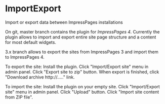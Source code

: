 ImportExport
============

Import or export data between ImpressPages installations

On git, master branch contains the plugin for *ImpressPages 4*. 
Currently the plugin allows to import and export entire site page structure and a content for most default widgets.

3.x branch allows to export the sites from ImpressPages 3 and import them to ImpressPages 4.

To export the site: 
Install the plugin. Click "Import/Export site" menu in admin panel. Click "Export site to zip" button. 
When export is finished, click "Download archive http://....." link. 

To import the site:
Install the plugin on your empty site.  Click "Import/Export site" menu in admin panel. 
Click "Upload" button. Click "Import site content from ZIP file".

